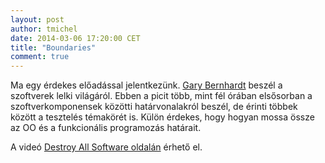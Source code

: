 ```yaml
---
layout: post
author: tmichel
date: 2014-03-06 17:20:00 CET
title: "Boundaries"
comment: true
---
```


Ma egy érdekes előadással jelentkezünk. [Gary Bernhardt](https://twitter.com/garybernhardt)
beszél a szoftverek lelki világáról. Ebben a picit több, mint fél órában elsősorban
a szoftverkomponensek közötti határvonalakról beszél, de érinti többek között a tesztelés témakörét is.
Külön érdekes, hogy hogyan mossa össze az OO és a funkcionális programozás határait.

A videó [Destroy All Software oldalán](https://www.destroyallsoftware.com/talks/boundaries) érhető el.
